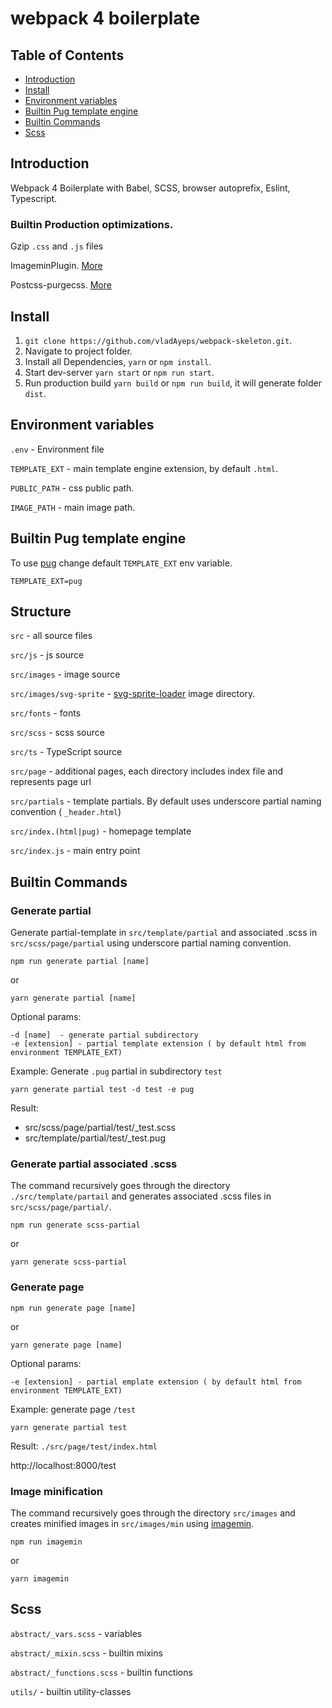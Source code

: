 # webpack 4 boilerplate

## Table of Contents
- [Introduction](#introduction)
- [Install](#install)
- [Environment variables](#environment-variables)
- [Builtin Pug template engine](#builtin-pug-template-engine)
- [Builtin Commands](#builtin-commands)
- [Scss](#scss)

## Introduction

Webpack 4 Boilerplate with Babel, SCSS, browser autoprefix, Eslint, Typescript.

### Builtin Production optimizations.

Gzip `.css` and `.js` files
 
ImageminPlugin. [More](https://github.com/Klathmon/imagemin-webpack-plugin)
 
Postcss-purgecss. [More](https://github.com/FullHuman/postcss-purgecss)

## Install 

1. `git clone https://github.com/vladAyeps/webpack-skeleton.git`.
2. Navigate to project folder.
3. Install all Dependencies, `yarn` or `npm install`.
4. Start dev-server `yarn start` or `npm run start`.
5. Run production build `yarn build` or `npm run build`, it will generate folder `dist`.

## Environment variables

`.env` - Environment file

`TEMPLATE_EXT` - main template engine extension, by default `.html`.

`PUBLIC_PATH` - css public path.

`IMAGE_PATH` - main image path.

## Builtin Pug template engine

To use [pug](https://pugjs.org/api/getting-started.html) change default `TEMPLATE_EXT` env variable.

```
TEMPLATE_EXT=pug
``` 

## Structure

`src` - all source files

`src/js` - js source

`src/images` - image source

`src/images/svg-sprite` - [svg-sprite-loader](https://github.com/kisenka/svg-sprite-loader) image directory.

`src/fonts` - fonts

`src/scss` - scss source

`src/ts` - TypeScript source

`src/page` - additional pages, each directory includes index file and represents page url

`src/partials` - template partials. By default uses underscore partial naming convention ( `_header.html`)

`src/index.(html|pug)` - homepage template

`src/index.js` - main entry point

## Builtin Commands

### Generate partial

Generate partial-template in `src/template/partial` and associated .scss in `src/scss/page/partial` using
underscore partial naming convention.

```
npm run generate partial [name]
```
or
```
yarn generate partial [name]
```

Optional params:
```
-d [name]  - generate partial subdirectory
-e [extension] - partial template extension ( by default html from environment TEMPLATE_EXT)
```

Example: Generate `.pug` partial in subdirectory `test`
```
yarn generate partial test -d test -e pug
```

Result: 
- src/scss/page/partial/test/_test.scss
- src/template/partial/test/_test.pug

### Generate partial associated .scss

The command recursively goes through the directory `./src/template/partail`
 and generates associated .scss files in `src/scss/page/partial/`.

```
npm run generate scss-partial
```
or
```
yarn generate scss-partial
```

### Generate page

```
npm run generate page [name]
```
or
```
yarn generate page [name]
```

Optional params:
```
-e [extension] - partial emplate extension ( by default html from environment TEMPLATE_EXT)
```

Example: generate page `/test`
```
yarn generate partial test
```

Result: `./src/page/test/index.html`

http://localhost:8000/test

### Image minification

The command recursively goes through the directory `src/images` and creates minified images in `src/images/min` 
using [imagemin](https://github.com/imagemin/imagemin).

```
npm run imagemin
```
or
```
yarn imagemin
```

## Scss

`abstract/_vars.scss` - variables

`abstract/_mixin.scss` - builtin mixins

`abstract/_functions.scss` - builtin functions

`utils/` - builtin utility-classes
